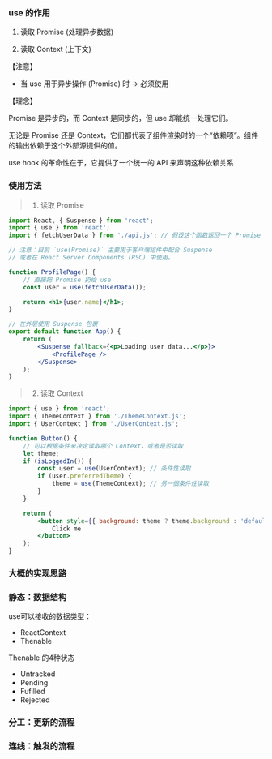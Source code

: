 ### use 的作用

1. 读取 Promise (处理异步数据)

2. 读取 Context (上下文)

【注意】

- 当 use 用于异步操作 (Promise) 时 -> 必须使用 <Suspense>

【理念】

Promise 是异步的，而 Context 是同步的，但 use 却能统一处理它们。

无论是 Promise 还是 Context，它们都代表了组件渲染时的一个“依赖项”。组件的输出依赖于这个外部源提供的值。

use hook 的革命性在于，它提供了一个统一的 API 来声明这种依赖关系

### 使用方法

> 1. 读取 Promise

```jsx
import React, { Suspense } from 'react';
import { use } from 'react';
import { fetchUserData } from './api.js'; // 假设这个函数返回一个 Promise

// 注意：目前 `use(Promise)` 主要用于客户端组件中配合 Suspense
// 或者在 React Server Components (RSC) 中使用。

function ProfilePage() {
	// 直接把 Promise 扔给 use
	const user = use(fetchUserData());

	return <h1>{user.name}</h1>;
}

// 在外层使用 Suspense 包裹
export default function App() {
	return (
		<Suspense fallback={<p>Loading user data...</p>}>
			<ProfilePage />
		</Suspense>
	);
}
```

> 2. 读取 Context

```jsx
import { use } from 'react';
import { ThemeContext } from './ThemeContext.js';
import { UserContext } from './UserContext.js';

function Button() {
	// 可以根据条件来决定读取哪个 Context，或者是否读取
	let theme;
	if (isLoggedIn()) {
		const user = use(UserContext); // 条件性读取
		if (user.preferredTheme) {
			theme = use(ThemeContext); // 另一個条件性读取
		}
	}

	return (
		<button style={{ background: theme ? theme.background : 'default' }}>
			Click me
		</button>
	);
}
```

### 大概的实现思路

### 静态：数据结构

use可以接收的数据类型：

- ReactContext
- Thenable

Thenable 的4种状态

- Untracked
- Pending
- Fufilled
- Rejected

### 分工：更新的流程

### 连线：触发的流程
